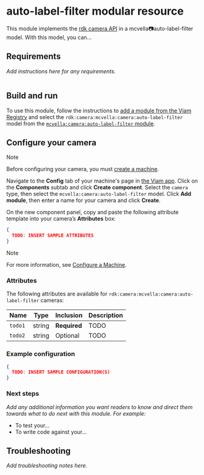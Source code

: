 # auto-label-filter modular resource

This module implements the [rdk camera API](https://github.com/rdk/camera-api) in a mcvella:camera:auto-label-filter model.
With this model, you can...

## Requirements

_Add instructions here for any requirements._

``` bash
```

## Build and run

To use this module, follow the instructions to [add a module from the Viam Registry](https://docs.viam.com/registry/configure/#add-a-modular-resource-from-the-viam-registry) and select the `rdk:camera:mcvella:camera:auto-label-filter` model from the [`mcvella:camera:auto-label-filter` module](https://app.viam.com/module/rdk/mcvella:camera:auto-label-filter).

## Configure your camera

> [!NOTE]  
> Before configuring your camera, you must [create a machine](https://docs.viam.com/manage/fleet/machines/#add-a-new-machine).

Navigate to the **Config** tab of your machine's page in [the Viam app](https://app.viam.com/).
Click on the **Components** subtab and click **Create component**.
Select the `camera` type, then select the `mcvella:camera:auto-label-filter` model.
Click **Add module**, then enter a name for your camera and click **Create**.

On the new component panel, copy and paste the following attribute template into your camera’s **Attributes** box:

```json
{
  TODO: INSERT SAMPLE ATTRIBUTES
}
```

> [!NOTE]  
> For more information, see [Configure a Machine](https://docs.viam.com/manage/configuration/).

### Attributes

The following attributes are available for `rdk:camera:mcvella:camera:auto-label-filter` cameras:

| Name | Type | Inclusion | Description |
| ---- | ---- | --------- | ----------- |
| `todo1` | string | **Required** |  TODO |
| `todo2` | string | Optional |  TODO |

### Example configuration

```json
{
  TODO: INSERT SAMPLE CONFIGURATION(S)
}
```

### Next steps

_Add any additional information you want readers to know and direct them towards what to do next with this module._
_For example:_ 

- To test your...
- To write code against your...

## Troubleshooting

_Add troubleshooting notes here._
